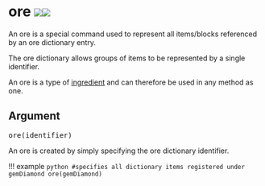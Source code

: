 # ore ![](/img/version_1.12.png)![](/img/version_1.14.png)

An ore is a special command used to represent all items/blocks referenced by an ore dictionary entry.

The ore dictionary allows groups of items to be represented by a single identifier.

An ore is a type of [ingredient](/arguments/ingredient/) and can therefore be used in any method as one.

## Argument

<pre>ore(identifier)</pre>

An ore is created by simply specifying the ore dictionary identifier.

!!! example
	```python
	#specifies all dictionary items registered under gemDiamond
	ore(gemDiamond)
	```
<br>
